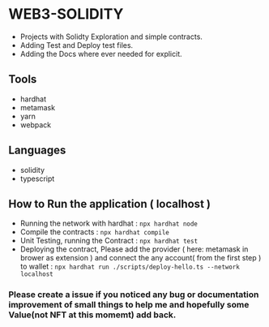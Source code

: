 # WEB3-SOLIDITY

- Projects with Solidty Exploration and simple contracts.
- Adding Test and Deploy test files.
- Adding the Docs where ever needed for explicit.



## Tools

- hardhat
- metamask
- yarn
- webpack

## Languages

- solidity
- typescript


## How to Run the application ( localhost )

- Running the network with hardhat : `npx hardhat node`
- Compile the contracts : `npx hardhat compile`
- Unit Testing, running the Contract : `npx hardhat test`
- Deploying the contract, Please add the provider ( here: metamask in brower as extension ) and connect the any account( from the first step ) to wallet : `npx hardhat run ./scripts/deploy-hello.ts --network localhost`

### Please create a issue if you noticed any bug or documentation improvement of small things to help me and hopefully some Value(not NFT at this momemt) add back.
